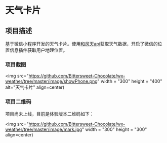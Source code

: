 # 天气卡片

## 项目描述
基于微信小程序开发的天气卡片。使用[和风天api](https://dev.heweather.com/docs/api/)获取天气数据，开启了微信的位置信息插件获取用户地理位置。

### 项目截图
<img src="https://github.com/Bittersweet-Chocolate/wx-weather/tree/master/image/showPhone.png" width = "300" height = "400" alt="天气卡片" 
align=center)

### 项目二维码

项目尚未上线，目前是体验版本二维码如下：

<img src="https://github.com/Bittersweet-Chocolate/wx-weather/tree/master/image/mark.jpg" width = "300" height = "300" align=center)
